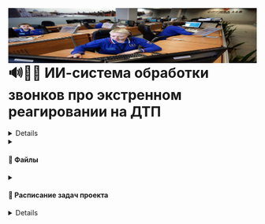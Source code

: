 <div>
    <img src="https://github.com/DmitryTatarintsev/Automatic-Speech-Recognition/blob/main/img/header.jpg" alt="альтернативный текст" title="заголовок изображения" width="auto" style="float: left; margin-right: 10px">
</div>

# 🔊📳🆘 ИИ-система обработки звонков про экстренном реагировании на ДТП

<details>
<br> 

> Для эффективного реагирования на экстренные ситуации, такие как ДТП, необходимо разработать модель нейронной сети, способную быстро анализировать аудиозаписи звонков и определять, является ли вызов ложным или истинным. Цель проекта - разработать модель, которая в течение 20 секунд после начала звонка определит характер вызова и выдаст рекомендацию по дальнейшим действиям оператору.

**Интерфейс (Демо версия)**: [РАБОЧАЯ ССЫЛКА](https://huggingface.co/spaces/dmitry212010/emergency_calls_net_demo)

**Статус проекта: завершен.**

**Стэк**: *streamlit, sounddevice, soundfile, io, numpy, librosa, os, speech_recognition, tempfile*.

<details>
<br> 
<h5>⚗️ Описание стэка </h5>

- `streamlit`: *создания веб-приложений*
- `sounddevice`: *запись и воспроизведение звука*
- `soundfile`: *для чтения и записи звуковых файлов*
- `io`: *модуль io для работы с потоками ввода-вывода*
- `numpy`: *для работы с массивами и математическими операциями*
- `librosa`: *для анализа и обработки аудио*
- `os`: *модуль os для работы с файловой системой*
- `speech_recognition`: *SpeechRecognition для распознавания речи*
- `tempfile`: *временная запись аудио файла*

</details>

**Цель:**
- Разработать модель нейронной сети, способную анализировать аудиозаписи звонков и определять экстренные ситуации.
- Обеспечить оперативное определение ложных и истинных вызовов в течение 20 секунд.
- Предоставить оператору рекомендацию по дальнейшим действиям на основе результатов анализа.


**План:** *анализ стека разработки **-->** парсинг датасета **-->** создание демонстрационной версии*

</details>
</details>

<details>
<br> 
<summary><h4>📂 Файлы </h4></summary>

🪄 *Парсинг.*
- - `processing_module.py`: Модуль предобработки данных. (Не требуется)
- - [`data_info.ipynb`](https://github.com/DmitryTatarintsev/Automatic-Speech-Recognition/blob/main/experimental_laboratory/data_info.ipynb): Конструктор таблиц для анализа данных и обучения модели.

<br>

🧬 *Обучение.*
- - [`package_versions.txt`](https://github.com/DmitryTatarintsev/Automatic-Speech-Recognition/blob/main/package_versions.txt): Актуальные версии библиотек.
- - [`requirements.txt`](https://github.com/DmitryTatarintsev/Automatic-Speech-Recognition/blob/main/requirements.txt): Импорты необходимые для проекта.
- - [`train.ipynb`](https://github.com/DmitryTatarintsev/Automatic-Speech-Recognition/blob/main/train.ipynb): Модель анализа аудиозаписей. 

<br>

💻 *Интерфейс.*
- - [`app.py`](https://github.com/DmitryTatarintsev/Automatic-Speech-Recognition/blob/main/app.py): Модуль взаимодействия с оператором. Отвечает за взаимодействие с оператором и передачу информации о вызове и рекомендации. Рабочий многофункциональный интерфейс.
- - [`app-code-cell-demo.py`](https://github.com/DmitryTatarintsev/Automatic-Speech-Recognition/blob/main/app-code-cell-demo.py): Интерфейс взаимодействия через ячейку кода в код ридере типа VisualStudio.
- - [`app-huggingface-demo.py`](https://github.com/DmitryTatarintsev/Automatic-Speech-Recognition/blob/main/experimental_laboratory/app-huggingface-demo.py): Образец интерфейса для HuggingFace.

<details>
<br> 
РАБОЧАЯ ССЫЛКА - https://huggingface.co/spaces/dmitry212010/emergency_calls_net_demo

<div>
    <img src="https://github.com/DmitryTatarintsev/Automatic-Speech-Recognition/blob/main/img/interface.png" alt="альтернативный текст" title="заголовок изображения" width="auto" style="float: left; margin-right: 10px">
</div>

**Версия для запуска из ячейки кода.** app-code-cell-demo.py
https://github.com/DmitryTatarintsev/Automatic-Speech-Recognition/blob/main/app-code-cell-demo.py

```python
import app-code-cell-demo
```
```
Система распознания аварийных вызовов.

Нажмите Enter, чтобы начать запись...

Запись завершена! Файл сохранен как 'recording.wav'

Распознание речи...
Итог: Здравствуйте Меня зовут Дмитрий это система ГЛОНАСС пожалуйста расскажите что у вас произошло

Анализ вызова...
Ложный вызов.
```

Принцип работы. Запустить приложение (ячейку с кодом). Нажать Enter для записи как просят. Через 20 секунд запись прерывается. Начинается распознание сигнала: речь, вероятность аварии. Вывод всех результатов на экран.

Модуль захвата первых 20 секунд звонка. Модуль распознания речи от гугла. Анализ цветности частот как модель.

Дополнительных файлов не требуется, только  app.py .

<br>

**Полная функциональная версия.** app.py

<div>
    <img src="https://github.com/DmitryTatarintsev/Automatic-Speech-Recognition/blob/main/img/full-app.png" alt="альтернативный текст" title="заголовок изображения" width="auto" style="float: left; margin-right: 10px">
</div>

Что бы установить полную функциональную версию вам потребуется докер образ или пакет-установщик anaconda.

Запуск через Anaconda CMD.exe Prompt
```CMD.exe
C:\Users\...>git clone https://github.com/DmitryTatarintsev/Automatic-Speech-Recognition.git
C:\Users\...>cd "C:\Users\...\Automatic-Speech-Recognition"
C:\Users\...\Automatic-Speech-Recognition>pip install -r requirements.txt
C:\Users\...\Automatic-Speech-Recognition>python -m streamlit run app.py
```

"C:\Users\..." - локальный каталог куда загружаются файлы с github

Ваш основной браузер автоматически запустит http://localhost с приложением.

Для отключения приложения достаточно выйти из браузера или в консоле нажав на кнопки клавиатуры "Cntrl" + "C"

</details>
</details>

<details>
<br> 
<summary><h4>🎲 Расписание задач проекта </h4></summary>

> Здесь указан примерный план и выполненные задачи. Задачи будут пополнятся по мере продвижения. Дедлайны плановых этапов и дедлайны их задач могут не совпадать, все сроки условные.
>
> Статусы задач: **Задача поставлена.** --> **В процессе.** --> **Завершено.**

<br>

Анализ стека **01.05 ~ 03.06.2024:**

- ~~02.05-09.05.2024: aнализ стека текста.~~ **Завершено.**
- ~~09.05-03.06.2024: aнализ стека обработки стримингового аудио в Python.~~ **Завершено.**

<br>

Парсинг **23.05 ~ 31.07.2024:**

- ~~23.05-30.05.2024: Aугментации датасета.~~ **Завершено.**
- ~~23.05-01.07.2024: Парсинг первых 70 файлов.~~ **Завершено.**
- ~~01.06.2024-01.07.2024: Объединить демо и vpn-сервера датасеты в один. Аугментировать.~~ **Завершено.**
- ~~03.06.2024-03.06.2024: Модуль предобработки данных.~~ **Завершено.**
<br>

Интерфейс **02.05 ~ 05.07.2024:**
- ~~02.05-02.05.2024: app.py - модуль взаимодействия с оператором. Заглушкa (без модели).~~ **Завершено.**
- ~~16.05-01.07.2024: train.ipynb - нейронная сеть для анализа аудиозаписей.~~ **Завершено.**
- ~~03.06.2024-03.06.2024: вписать модель вместо заглушки.~~ **Завершено.**

<br>

Тестирование **04.06 ~ 31.07.2024(Крайний срок):**
- ~~04.06-31.07.2024: провести тестирование модели на тестовом наборе данных, содержащем различные аудиозаписи звонков.~~ **Завершено.**
- ~~04.06-31.07.2024: оценить точность определения вызовов и скорость работы модели.~~ **Завершено.**
- ~~04.06-31.07.2024: провести интеграционное тестирование системы для проверки взаимодействия компонентов.~~ **Завершено.**

</details>

<details>
